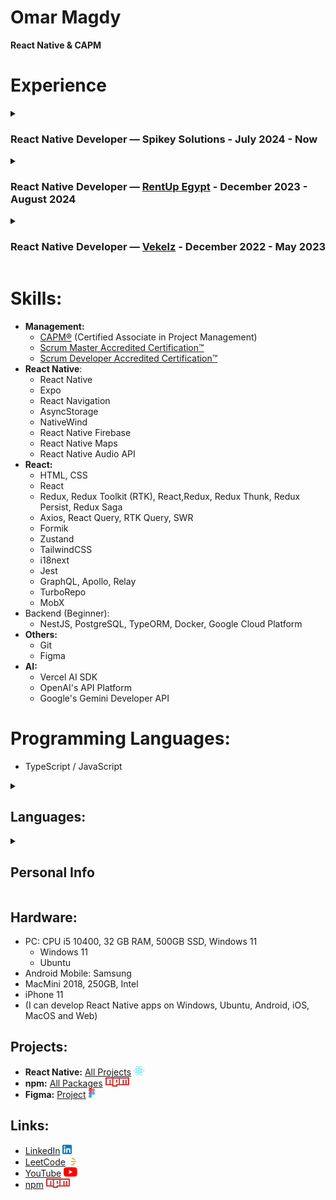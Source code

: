 # Omar Magdy

**React Native & CAPM**

# Experience

<details>
<summary>

### React Native Developer — Spikey Solutions - July 2024 - Now

</summary>

- Working as solo React Native developer
- Using React Native, TypeScript, RTKQuery FireBase and NativeWind
- Migrated old screens from JavaScript, old Class Components, old Redux and axios to TypeScript, Functional Components, RTK and RTK Query
- Created job posts on LinkedIn for job opportunities in my company
- Interviewed more than 20 React Native developers and recommended the top 3 candidates to management

</details>

<details>
<summary>

### React Native Developer — [RentUp Egypt](https://www.linkedin.com/company/rentup-egypt/) - December 2023 - August 2024

</summary>

- Used Expo to build a Cross-Platform apps, the same project can work on both **Android** and **Web**
- Collaborated with the Figma designer to to convert a huge amount of screens to pixel-perfect React Native code
- Used NativeWind for styling
- Used TypeScript to implement type-safety
- Used React-Navigation to navigate between screens

</details>

<details>
<summary>

### React Native Developer — [Vekelz](https://www.linkedin.com/company/vekelz/) - December 2022 - May 2023

</summary>

- Converted design to pixel-perfect React Native code
- Worked on two React Native projects as a solo developer, and received feedback and code-reviews from CTO
- Used react-native-maps to render maps and directions inside apps
- Implemented communication with RESTful API backend using React Query and RTK Query
- Used Redux to provide data, like theme and auth, to the whole application
- Implemented persistent Authentication using AsyncStorage
- Implemented Localization using react-i18next
- Implemented type-safety using TypeScript

</details>

# Skills:

- **Management:**
  - [CAPM®](https://www.credly.com/badges/520f7d9e-3d35-48c6-bf8f-f503b42791f5/public_url) (Certified Associate in Project Management)
  - [Scrum Master Accredited Certification™](https://www.scrum-institute.org/certifications/Scrum-Institute.Org-SMAC849c2ea792-61578236830420.pdf)
  - [Scrum Developer Accredited Certification™](https://www.scrum-institute.org/certifications/Scrum-Institute.Org-SDAC16377eaf6d-18373177150264.pdf)
- **React Native**:
  - React Native
  - Expo
  - React Navigation
  - AsyncStorage
  - NativeWind
  - React Native Firebase
  - React Native Maps
  - React Native Audio API
- **React:**
  - HTML, CSS
  - React
  - Redux, Redux Toolkit (RTK), React,Redux, Redux Thunk, Redux Persist, Redux Saga
  - Axios, React Query, RTK Query, SWR
  - Formik
  - Zustand
  - TailwindCSS
  - i18next
  - Jest
  - GraphQL, Apollo, Relay
  - TurboRepo
  - MobX
- Backend (Beginner):
  - NestJS, PostgreSQL, TypeORM, Docker, Google Cloud Platform
- **Others:**
  - Git
  - Figma
- **AI:**
  - Vercel AI SDK
  - OpenAI's API Platform
  - Google's Gemini Developer API

<!--
TODO Reminder: Reorder everything in your CV, and add AI SDK
-->

# Programming Languages:

- TypeScript / JavaScript

<details>
<summary>

## Languages:

</summary>

- English: Professional
- Arabic: Native
- German: Beginner

</details>

<details>
<summary>

## Personal Info

</summary>

- I live in Egypt, 6th of October city
- Military Service: Completed, From March 2019 until June 2020
- Education: Bachelor Of Engineering, Helwan university, Faculty of Engineering, Civil Engineering Department in 2018

</details>

## Hardware:

- PC: CPU i5 10400, 32 GB RAM, 500GB SSD, Windows 11
  - Windows 11
  - Ubuntu
- Android Mobile: Samsung
- MacMini 2018, 250GB, Intel
- iPhone 11
- (I can develop React Native apps on Windows, Ubuntu, Android, iOS, MacOS and Web)

## Projects:

- **React Native:** [All Projects](https://github.com/OmarThinks/OmarThinks/blob/master/examples/react-native.md) [<img src="./media/React-icon.svg" height="15"/>](https://github.com/OmarThinks/OmarThinks/blob/master/examples/react-native.md)
- **npm:** [All Packages](https://www.npmjs.com/~omar_thinks) [<img src="./media/Npm-logo.svg" height="15"/>](https://www.npmjs.com/~omar_thinks)
- **Figma:** [Project](https://github.com/OmarThinks/This-and-That) [<img src="./media/Figma-logo.svg" height="15"/>](https://github.com/OmarThinks/This-and-That)

## Links:

- [LinkedIn](https://www.linkedin.com/in/omar-magdy-28497a200/) [<img src="./media/LinkedIn_icon.svg" height="15"/>](https://www.linkedin.com/in/omar-magdy-28497a200/)
- [LeetCode](https://leetcode.com/OmarThinks/) [<img src="./media/LeetCode_logo.svg" height="15"/>](https://leetcode.com/OmarThinks/)
- [YouTube](https://www.youtube.com/@Omar_Thinks) [<img src="./media/YouTube_icon.svg" height="15"/>](https://www.youtube.com/@Omar_Thinks)
- [npm](https://www.npmjs.com/~omar_thinks) [<img src="./media/Npm-logo.svg" height="15"/>](https://www.npmjs.com/~omar_thinks)
